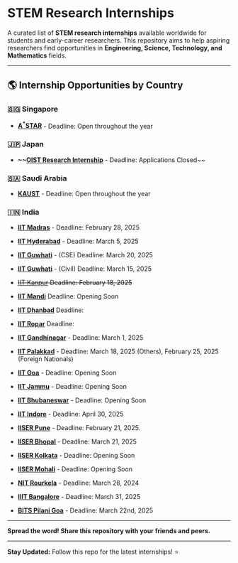 # STEM Research Internships

A curated list of **STEM research internships** available worldwide for students and early-career researchers. This repository aims to help aspiring researchers find opportunities in **Engineering, Science, Technology, and Mathematics** fields.


---

## 🌎 Internship Opportunities by Country  

<!-- ### 🇺🇸 **United States**  
- **[Google Research Internship]()** 
- **[NASA Internships]()** 
- **[MIT Summer Research Program (MSRP)]()**  -->

<!-- ### 🇨🇳 **China**  
- **[FuSEP Summer Research 2025](https://fusep.ustc.edu.cn/fusep/)** 

### 🇩🇪 **Germany**  
- **[Max Planck Internship]()** 
- **[DAAD RISE]()** 

### 🇫🇷 **France**  
- **[CERN Summer Internship]()** 
- **[INRIA Research Internship]()** 

### 🇬🇧 **United Kingdom**  
- **[Turing Internship Network]()** 
- **[Imperial College UROP]()**  -->

<!-- ### 🇰🇷 **South Korea**  
- **[XXXXX]()**  -->

### 🇸🇬 **Singapore**  
- **[A<sup>*</sup>STAR](https://www.a-star.edu.sg/)** - Deadline: Open throughout the year

<!-- ### 🇹🇼 **Taiwan**  
- **[XXXXX]()**  -->

### 🇯🇵 **Japan**  
- **~~[OIST Research Internship](https://admissions.oist.jp/research-internship)** - Deadline: Applications Closed~~

### 🇸🇦 **Saudi Arabia**  
- **[KAUST](https://admissions.kaust.edu.sa/study/internships)** - Deadline: Open throughout the year

### 🇮🇳 **India**
- **[IIT Madras](https://ssp.iitm.ac.in/summer-fellowship-registration)** - Deadline: February 28, 2025
- **[IIT Hyderabad](https://iith.ac.in/research/SURE/)** - Deadline: March 5, 2025
- **[IIT Guwhati](https://www.iitg.ac.in/cse/summerinternship/)** - (CSE) Deadline:  March 20, 2025
- **[IIT Guwhati](https://www.iitg.ac.in/civil/home_news_details.php?slno=OTFqenZ6OWxVMUd3NHpvcGZvTDVRZz09&notice=Summer-Training/Internship-2025)** - (Civil) Deadline:  March 15, 2025
- ~~[IIT Kanpur](https://surge.iitk.ac.in/app/main.php) Deadline: February 18, 2025~~
- **[IIT Mandi](https://www.iitmandi.ac.in/internships)** Deadline: Opening Soon
- **[IIT Dhanbad](https://people.iitism.ac.in/~research/SRIP.php)** Deadline: 
- **[IIT Ropar](https://www.iitrpr.ac.in/studentportal/summerinternship-2025)** Deadline: 
- **[IIT Gandhinagar](https://srip.iitgn.ac.in/info/guidelines/)**  - Deadline: March 1, 2025
- **[IIT Palakkad](https://sun.iitpkd.ac.in/)** - Deadline: March 18, 2025 (Others), February 25, 2025 (Foreign Nationals)
- **[IIT Goa](https://iitgoa.ac.in/summer-internships-2024-at-iit-goa/)** - Deadline: Opening Soon
- **[IIT Jammu](https://www.iitjammu.ac.in/post/rise-up)** - Deadline: Opening Soon
- **[IIT Bhubaneswar](https://webapps.iitbbs.ac.in/internship-application/)** - Deadline: Opening Soon
- **[IIT Indore](https://www.iiti.ac.in/page/summer-internship-2025-for-ug-students)** - Deadline: April 30, 2025


- **[IISER Pune](http://www3.iiserpune.ac.in/~sspc/)** - Deadline: February 21, 2025.
- **[IISER Bhopal](https://www.iiserb.ac.in/assets/all_upload/doaa/IISER_Bhopal_Summer_Internship.pdf)** - Deadline: March 21, 2025
- **[IISER Kolkata](https://www.iiserkol.ac.in/~summer.research/)** - Deadline: Opening Soon
- **[IISER Mohali](https://www.iisermohali.ac.in/admission-news/summer-research-program-2024)** - Deadline: Opening Soon

- **[NIT Rourkela](https://eapplication.nitrkl.ac.in/internship/)** - Deadline: March 28, 2024

- **[IIIT Bangalore](https://www.iiitb.ac.in/summer-internship)** - Deadline: March 31, 2025

- **[BITS Pilani Goa](https://www.bits-pilani.ac.in/news/bits-pilani-goa-summer-research-program-2025-bgsrp-2025/)** - Deadline: March 22nd, 2025

---

**Spread the word! Share this repository with your friends and peers.**   

---

**Stay Updated:** Follow this repo for the latest internships! ⭐  


